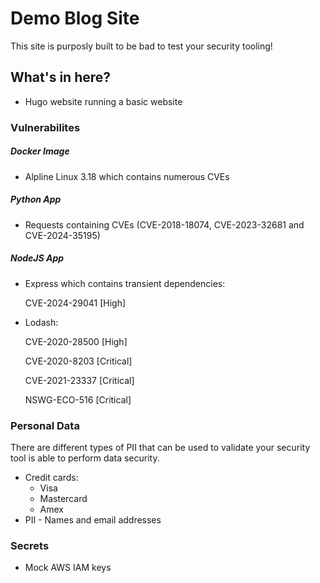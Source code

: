 # Demo Blog Site
This site is purposly built to be bad to test your security tooling!

## What's in here?

- Hugo website running a basic website

### Vulnerabilites

##### Docker Image

- Alpline Linux 3.18 which contains numerous CVEs

##### Python App

- Requests containing CVEs (CVE-2018-18074, CVE-2023-32681 and CVE-2024-35195)

##### NodeJS App

- Express which contains transient dependencies:

  CVE-2024-29041 [High]

- Lodash: 

  CVE-2020-28500 [High]

  CVE-2020-8203 [Critical]

  CVE-2021-23337 [Critical]

  NSWG-ECO-516 [Critical]

### Personal Data

There are different types of PII that can be used to validate your security tool is able to perform data security.

- Credit cards:
  - Visa
  - Mastercard
  - Amex
- PII - Names and email addresses

### Secrets

- Mock AWS IAM keys

